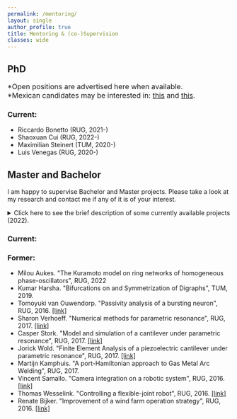 ```yaml
---
permalink: /mentoring/
layout: single
author_profile: true
title: Mentoring & (co-)Supervision
classes: wide
---
```


## PhD

<p>
 <font size="3">*Open positions are advertised here when available.</font><br />  
 <font size="3">*Mexican candidates may be interested in: <a href="https://www.rug.nl/about-ug/profile/internationalization/global-focus/latin-america/conacyt-full-phd-scholarships?lang=en">this</a> and <a href="https://www.rug.nl/about-ug/profile/internationalization/global-focus/latin-america/unam-ug-double-degree-phd-program?lang=en">this</a>.</font>
</p>

### Current:
* Riccardo Bonetto (RUG, 2021-)
* Shaoxuan Cui (RUG, 2022-)
* Maximilian Steinert (TUM, 2020-)
* Luis Venegas (RUG, 2020-)

## Master and Bachelor

I am happy to supervise Bachelor and Master projects. 
Please take a look at my research and contact me if any of it is of your interest.

<details>
  <summary markdown="span">Click here to see the brief description of some currently available projects (2022).</summary>
  
  <dl>
    <dt> Mathematical model of a Spiking Phase Locked Loop </dt>
    <dd> A phase-locked loop (PLL) is an input-output system that relates the phase of the output with that of the input in some desired way. There exist several types of PLLs and their applications have been extremely broad. Recently, a new type of PLL has been envisioned: the spiking PLL (sPLL), which plays a fundamental role in the development of innovative Neuromorphic Devices. The aim of the project is to develop a mathematical model, based on ODEs, of an sPLL, which can further be used to aid in the design of neuromorphic devices. This project is in collaboration with the <a href="https://www.rug.nl/research/zernike/bio-inspired-circuits-and-systems/chicca-group/"> Bio-inspired Circuits and Systems research group</a>. </dd>
    <dt> Epidemic model for competing viruses</dt>
    <dd> An important goal of epidemic modeling is to understand the mechanisms that facilitate the spreading of a virus through, say, a human network. Some times, viruses compete between each other for the overall contagion of the disease. The objective is to propose and analyze an epidemic model that captures such competing dynamics, and propose mechanisms to better control the spread of the multiple viruses.</dd>
    <dt> Interaction of discrete and continuous symmetries in dynamic networks</dt>
    <dd> Within the framework of complex systems, one often considers interacting subsystems within a network. Finite size networks impose some discrete symmetries, while the interacting agents may posses themselves their own symmetries. The objective is to study a particular networked model where both discrete and continuous symmetries interact and to understand how they do so.</dd>
    <dt> Complex patters in multi-layer adaptive networks</dt>
    <dd> When subsystems interact within an evolving network, several unexpected patterns may arise. For networks of phase oscillators, one of such patters are the so-called chimera states. In this project multi-layer networks and to elucidate what are the adaptive mechanisms that give rise to chimeras.</dd>
    <dt> Interaction of different singularities in slow-fast systems</dt>
    <dd> Singularities in slow-fast systems give rise to complicated phenomena like relaxation oscillations, canards and mixed-mode oscillations. One of the most common singularities is the so-called fold singularity, which indeed can be related to the aforementioned phenomena. In this project we want to understand how folded singularities, and their nearby dynamics, interact with other singularities.</dd>
</dl> 
  
</details>


### Current:



### Former:
* Milou Aukes. "The Kuramoto model on ring networks of homogeneous phase-oscillators", RUG, 2022
* Kumar Harsha. "Bifurcations on and Symmetrization of Digraphs", TUM, 2019. 
* Tomoyuki van Ouwendorp. "Passivity analysis of a bursting neuron", RUG, 2016. [[link]](https://fse.studenttheses.ub.rug.nl/15298/)
* Sharon Verhoeff. "Numerical methods for parametric resonance", RUG, 2017. [[link]](https://fse.studenttheses.ub.rug.nl/15299/)
* Casper Stork. "Model and simulation of a cantilever under parametric resonance", RUG, 2017. [[link]](https://fse.studenttheses.ub.rug.nl/15346/)
* Jorick Wold. "Finite Element Analysis of a piezoelectric cantilever under parametric resonance", RUG, 2017. [[link]](https://fse.studenttheses.ub.rug.nl/15678/)
* Martijn Kamphuis. "A port-Hamiltonian approach to Gas Metal Arc Welding", RUG, 2017. 
* Vincent Samallo. "Camera integration on a robotic system", RUG, 2016. [[link]](https://fse.studenttheses.ub.rug.nl/13997/)
* Thomas Wesselink. "Controlling a flexible-joint robot", RUG, 2016. [[link]](https://fse.studenttheses.ub.rug.nl/13928/)
* Renate Bijker. "Improvement of a wind farm operation strategy", RUG, 2016. [[link]](https://fse.studenttheses.ub.rug.nl/13909/)
